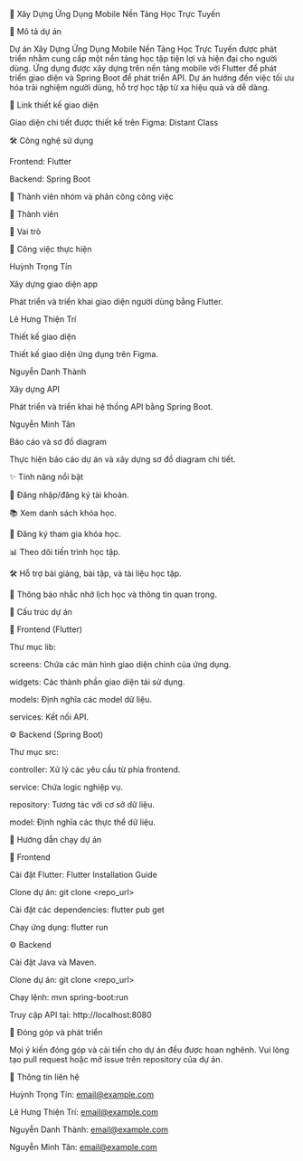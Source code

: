 📱 Xây Dựng Ứng Dụng Mobile Nền Tảng Học Trực Tuyến

📝 Mô tả dự án

Dự án Xây Dựng Ứng Dụng Mobile Nền Tảng Học Trực Tuyến được phát triển nhằm cung cấp một nền tảng học tập tiện lợi và hiện đại cho người dùng. Ứng dụng được xây dựng trên nền tảng mobile với Flutter để phát triển giao diện và Spring Boot để phát triển API. Dự án hướng đến việc tối ưu hóa trải nghiệm người dùng, hỗ trợ học tập từ xa hiệu quả và dễ dàng.

🎨 Link thiết kế giao diện

Giao diện chi tiết được thiết kế trên Figma: Distant Class

🛠 Công nghệ sử dụng

Frontend: Flutter

Backend: Spring Boot

👥 Thành viên nhóm và phân công công việc

👤 Thành viên

🎯 Vai trò

📝 Công việc thực hiện

Huỳnh Trọng Tín

Xây dựng giao diện app

Phát triển và triển khai giao diện người dùng bằng Flutter.

Lê Hưng Thiện Trí

Thiết kế giao diện

Thiết kế giao diện ứng dụng trên Figma.

Nguyễn Danh Thành

Xây dựng API

Phát triển và triển khai hệ thống API bằng Spring Boot.

Nguyễn Minh Tân

Báo cáo và sơ đồ diagram

Thực hiện báo cáo dự án và xây dựng sơ đồ diagram chi tiết.

✨ Tính năng nổi bật

🔑 Đăng nhập/đăng ký tài khoản.

📚 Xem danh sách khóa học.

📝 Đăng ký tham gia khóa học.

📊 Theo dõi tiến trình học tập.

🛠 Hỗ trợ bài giảng, bài tập, và tài liệu học tập.

🔔 Thông báo nhắc nhở lịch học và thông tin quan trọng.

📂 Cấu trúc dự án

📱 Frontend (Flutter)

Thư mục lib:

screens: Chứa các màn hình giao diện chính của ứng dụng.

widgets: Các thành phần giao diện tái sử dụng.

models: Định nghĩa các model dữ liệu.

services: Kết nối API.

⚙️ Backend (Spring Boot)

Thư mục src:

controller: Xử lý các yêu cầu từ phía frontend.

service: Chứa logic nghiệp vụ.

repository: Tương tác với cơ sở dữ liệu.

model: Định nghĩa các thực thể dữ liệu.

🚀 Hướng dẫn chạy dự án

📱 Frontend

Cài đặt Flutter: Flutter Installation Guide

Clone dự án: git clone <repo_url>

Cài đặt các dependencies: flutter pub get

Chạy ứng dụng: flutter run

⚙️ Backend

Cài đặt Java và Maven.

Clone dự án: git clone <repo_url>

Chạy lệnh: mvn spring-boot:run

Truy cập API tại: http://localhost:8080

🤝 Đóng góp và phát triển

Mọi ý kiến đóng góp và cải tiến cho dự án đều được hoan nghênh. Vui lòng tạo pull request hoặc mở issue trên repository của dự án.

📧 Thông tin liên hệ

Huỳnh Trọng Tín: email@example.com

Lê Hưng Thiện Trí: email@example.com

Nguyễn Danh Thành: email@example.com

Nguyễn Minh Tân: email@example.com
